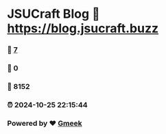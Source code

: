 # JSUCraft Blog :link: https://blog.jsucraft.buzz 
### :page_facing_up: [7](https://blog.jsucraft.buzz/tag.html) 
### :speech_balloon: 0 
### :hibiscus: 8152 
### :alarm_clock: 2024-10-25 22:15:44 
### Powered by :heart: [Gmeek](https://github.com/Meekdai/Gmeek)

